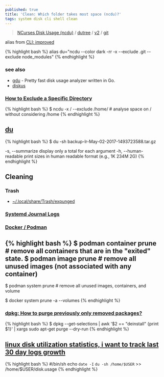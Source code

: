 ```yaml
---
published: true
title: 'Clean: Which folder takes most space (ncdu)?'
tags: system disk cli shell clean
---
```

> [NCurses Disk Usage (ncdu)](https://dev.yorhel.nl/ncdu) / [dutree](https://ownyourbits.com/2018/03/25/analyze-disk-usage-with-dutree/) / [v2](https://dev.yorhel.nl/doc/ncdu2) / [git](https://code.blicky.net/yorhel/ncdu/)

alias from [CLI: improved](https://remysharp.com/2018/08/23/cli-improved#ncdu--du)

{% highlight bash %}
alias du="ncdu --color dark -rr -x --exclude .git --exclude node_modules"
{% endhighlight %}

### see also
- [gdu](https://github.com/dundee/gdu/tree/master#go-diskusage) - Pretty fast disk usage analyzer written in Go.
- [diskus](https://github.com/sharkdp/diskus#diskus)

### [How to Exclude a Specific Directory](https://stackoverflow.com/questions/57433340/how-to-exclude-a-specific-directory-in-ncdu-command)

{% highlight bash %}
$ ncdu -x / --exclude /home/		# analyse space on / without considering /home
{% endhighlight %}


## [du](https://stackoverflow.com/a/43736932/51386) 

{% highlight bash %}
$ du -sh backup-lr-May-02-2017-1493723588.tar.gz

-s, --summarize
            display only a total for each argument
-h, --human-readable
            print sizes in human readable format (e.g., 1K 234M 2G)
{% endhighlight %}

## Cleaning

### Trash
- [~/.local/share/Trash/expunged](https://askubuntu.com/questions/1297828/what-are-the-contents-of-contents-of-local-share-trash-expunged)

### [Systemd Journal Logs](https://linuxhandbook.com/clear-systemd-journal-logs/)


### [Docker / Podman](https://chatgpt.com/share/681c94fe-aa84-800d-b3ac-b92d32150e97)

{% highlight bash %}
$ podman container prune # remove all containers that are in the "exited" state.
$ podman image prune     # remove all unused images (not associated with any container)
--- 
$ podman system prune    # remove all unused images, containers, and volume

$ docker system prune -a  --volumes
{% endhighlight %}

### [dpkg: How to purge previously only removed packages?](https://askubuntu.com/questions/687295/how-to-purge-previously-only-removed-packages)

{% highlight bash %}
$ dpkg --get-selections | awk '$2 == "deinstall" {print $1}' | xargs sudo apt-get purge --dry-run
{% endhighlight %}

## [linux disk utilization statistics, i want to track last 30 day logs growth](https://unix.stackexchange.com/questions/600790/linux-disk-utilization-statistics-i-want-to-track-last-30-day-logs-growth)

{% highlight bash %}
#/bin/sh
echo `date -I`  `du -sh /home/$USER` >> /home/$USER/disk.usage
{% endhighlight %}
